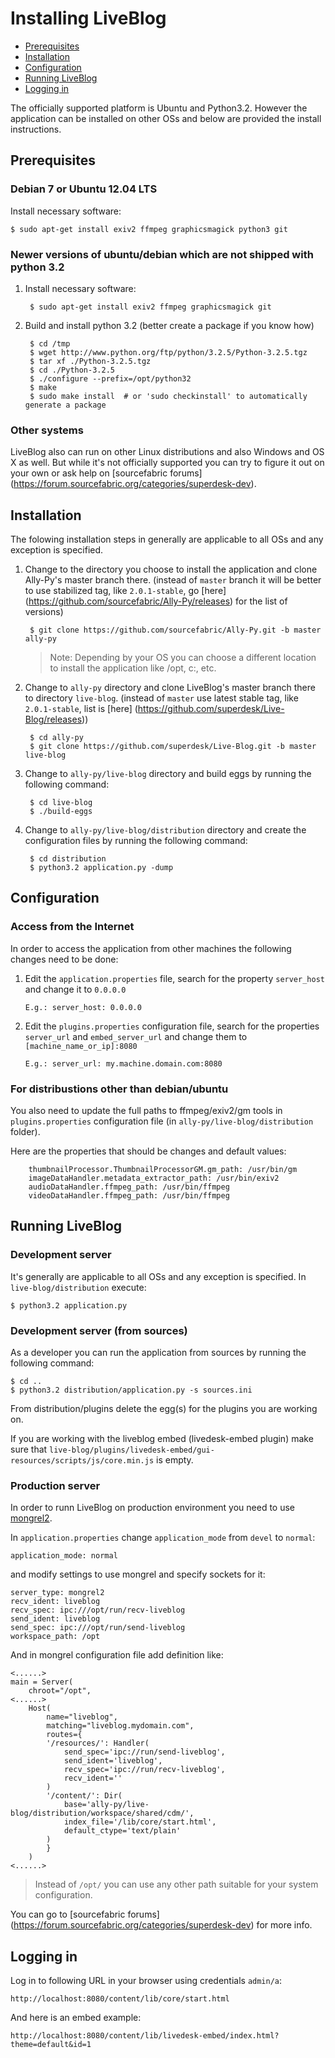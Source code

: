 Installing LiveBlog
============================

+ [Prerequisites](#prerequisites)
+ [Installation](#installation)
+ [Configuration](#configuration)
+ [Running LiveBlog](#running-liveblog)
+ [Logging in](#logging-in)


The officially supported platform is Ubuntu and Python3.2. However the application can be installed on other OSs and below are provided the install instructions.

## Prerequisites


### Debian 7 or Ubuntu 12.04 LTS

Install necessary software:

    $ sudo apt-get install exiv2 ffmpeg graphicsmagick python3 git


### Newer versions of ubuntu/debian which are not shipped with python 3.2

1. Install necessary software:

        $ sudo apt-get install exiv2 ffmpeg graphicsmagick git

2. Build and install python 3.2 (better create a package if you know how)

        $ cd /tmp
        $ wget http://www.python.org/ftp/python/3.2.5/Python-3.2.5.tgz
        $ tar xf ./Python-3.2.5.tgz
        $ cd ./Python-3.2.5
        $ ./configure --prefix=/opt/python32
        $ make
        $ sudo make install  # or 'sudo checkinstall' to automatically generate a package

### Other systems

LiveBlog also can run on other Linux distributions and also Windows and OS X as well.
But while it's not officially supported you can try to figure it out on your own or ask help on [sourcefabric forums] (https://forum.sourcefabric.org/categories/superdesk-dev).

        
## Installation
The folowing installation steps in generally are applicable to all OSs and any exception is specified.

1. Change to the directory you choose to install the application and clone Ally-Py's master branch there. (instead of `master` branch it will be better to use stabilized tag, like `2.0.1-stable`, go [here] (https://github.com/sourcefabric/Ally-Py/releases) for the list of versions)

        $ git clone https://github.com/sourcefabric/Ally-Py.git -b master ally-py
        
   >Note: 
   >Depending by your OS you can choose a different location to install the application like /opt, c:\, etc.
        
2. Change to `ally-py` directory and clone LiveBlog's master branch there to directory `live-blog`.  (instead of `master` use latest stable tag, like `2.0.1-stable`, list is [here] (https://github.com/superdesk/Live-Blog/releases))

        $ cd ally-py
        $ git clone https://github.com/superdesk/Live-Blog.git -b master live-blog

3. Change to `ally-py/live-blog` directory and build eggs by running the following command:

        $ cd live-blog
        $ ./build-eggs

4. Change to `ally-py/live-blog/distribution` directory and create the configuration files by running the following command:

        $ cd distribution
        $ python3.2 application.py -dump        
        

## Configuration

### Access from the Internet
In order to access the application from other machines the following changes need to be done:

1. Edit the `application.properties` file, search for
   the property `server_host` and change it to `0.0.0.0`
   
    ```
    E.g.: server_host: 0.0.0.0
    ```
2. Edit the `plugins.properties` configuration file, search for the
   properties `server_url` and `embed_server_url` and change them to `[machine_name_or_ip]:8080`
   
    ```
    E.g.: server_url: my.machine.domain.com:8080
    ```


### For distribustions other than debian/ubuntu

You also need to update the full paths to ffmpeg/exiv2/gm tools in `plugins.properties` configuration file (in `ally-py/live-blog/distribution` folder).

Here are the properties that should be changes and default values:
   
        thumbnailProcessor.ThumbnailProcessorGM.gm_path: /usr/bin/gm
        imageDataHandler.metadata_extractor_path: /usr/bin/exiv2
        audioDataHandler.ffmpeg_path: /usr/bin/ffmpeg
        videoDataHandler.ffmpeg_path: /usr/bin/ffmpeg

## Running LiveBlog

### Development server

It's generally are applicable to all OSs and any exception is specified. In `live-blog/distribution` execute:

    $ python3.2 application.py

### Development server (from sources)

As a developer you can run the application from sources by running the following command:

    $ cd ..
    $ python3.2 distribution/application.py -s sources.ini

From distribution/plugins delete the egg(s) for the plugins you are working on. 
   
If you are working with the liveblog embed (livedesk-embed plugin) make sure that `live-blog/plugins/livedesk-embed/gui-resources/scripts/js/core.min.js` is empty.

### Production server

In order to runn LiveBlog on production environment you need to use [mongrel2](http://mongrel2.org/).

In `application.properties` change `application_mode` from `devel` to `normal`:

```
application_mode: normal
```

and modify settings to use mongrel and specify sockets for it:
```
server_type: mongrel2
recv_ident: liveblog
recv_spec: ipc:///opt/run/recv-liveblog
send_ident: liveblog
send_spec: ipc:///opt/run/send-liveblog
workspace_path: /opt
```

And in mongrel configuration file add definition like:

```
<......>
main = Server(
    chroot="/opt",
<......>
    Host(
        name="liveblog",
        matching="liveblog.mydomain.com",
        routes={
    	'/resources/': Handler(
    	    send_spec='ipc://run/send-liveblog',
    	    send_ident='liveblog',
    	    recv_spec='ipc://run/recv-liveblog',
    	    recv_ident=''
    	)
        '/content/': Dir(
    	    base='ally-py/live-blog/distribution/workspace/shared/cdm/',
    	    index_file='/lib/core/start.html',
    	    default_ctype='text/plain'
    	)
        }
    )
<......>
```

>Instead of `/opt/` you can use any other path suitable for your system configuration.

You can go to [sourcefabric forums] (https://forum.sourcefabric.org/categories/superdesk-dev) for more info.

## Logging in
Log in to following URL in your browser using credentials `admin/a`:

```
http://localhost:8080/content/lib/core/start.html
```

And here is an embed example:

```
http://localhost:8080/content/lib/livedesk-embed/index.html?theme=default&id=1
```
